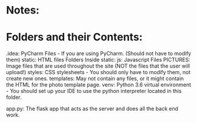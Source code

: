 # Notes:

# Folders and their Contents:
.idea:	PyCharm Files - If you are using PyCharm. (Should not have to modify them)
static:	HTML files
Folders Inside static:
js:	Javascript Files
PICTURES:	Image files that are used throughout the site (NOT the files that the user will upload!)
styles:	CSS stylesheets - You should only have to modify them, not create new ones.
templates:	May not contain any files, or it might contain the HTML for the photo template page.
venv:	Python 3.6 virtual environment - You should set up your IDE to use the python interpreter located in this folder.

app.py:	The flask app that acts as the server and does all the back end work.
